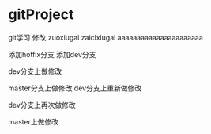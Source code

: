 # gitProject
git学习
修改
zuoxiugai
zaicixiugai
aaaaaaaaaaaaaaaaaaaaaa

添加hotfix分支
添加dev分支

dev分支上做修改


master分支上做修改
dev分支上重新做修改




dev分支上再次做修改

master上做修改
